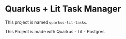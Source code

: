 # Quarkus + Lit Task Manager

This project is named `quarkus-lit-tasks`.

This Project is made with Quarkus - Lit - Postgres

